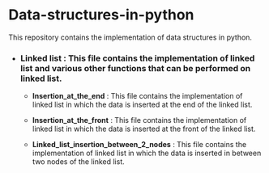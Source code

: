 # Data-structures-in-python
This repository contains the implementation of  data structures in python.


- ### Linked list : This file contains the implementation of linked list and various other functions that can be performed on linked list.  

    - **Insertion_at_the_end** : This file contains the implementation of linked list in which the data is inserted at the end of the linked list.  
    
    - **Insertion_at_the_front** : This file contains the implementation of linked list in which the data is inserted at the front of the linked list.    

    - **Linked_list_insertion_between_2_nodes** : This file contains the implementation of linked list in which the data is inserted in between two nodes of the linked list.     
